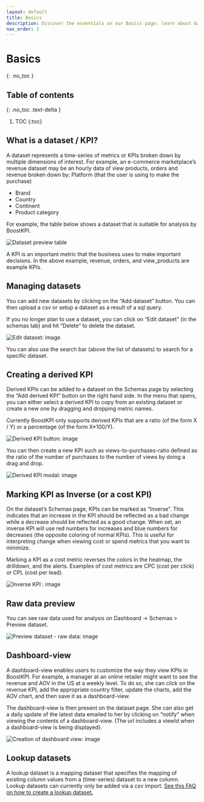 ```yaml
---
layout: default
title: Basics
description: Discover the essentials on our Basics page: learn about datasets and KPIs, managing datasets, creating derived KPIs, marking inverse or cost KPIs, previewing raw data, dashboard views, and understanding lookup datasets
nav_order: 3
---
```


# Basics
{: .no_toc }

## Table of contents
{: .no_toc .text-delta }

1. TOC
{:toc}

## What is a dataset / KPI?

A dataset represents a time-series of metrics or KPIs broken down by 
multiple dimensions of interest. For example, an e-commerce marketplace’s revenue dataset may be 
an hourly data of view products, orders and revenue broken down by:
Platform (that the user is using to make the purchase)
- Brand
- Country
- Continent
- Product category

For example, the table below shows a dataset that is suitable for 
analysis by BoostKPI.

![Dataset preview table](../images/dataset-preview.png)

A KPI is an important metric that the business uses to make important 
decisions. In the above example, revenue, orders, and view_products 
are example KPIs.

## Managing datasets

You can add new datasets by clicking on the “Add dataset” button. You can then upload 
a csv or setup a dataset as a result of a sql query. 

If you no longer plan to use a dataset, you can click on “Edit dataset” (in the schemas tab) and hit “Delete” to delete the dataset.

![Edit dataset: image](../images/edit-dataset.png)

You can also use the search bar (above the list of datasets) to search for a specific dataset.


## Creating a derived KPI

Derived KPIs can be added to a dataset on the Schemas page by selecting the “Add derived KPI” button
on the right hand side. In the menu that opens, you can either select a derived KPI to copy from an
existing dataset or create a new one by dragging and dropping metric names.

Currently BoostKPI only supports derived KPIs that are a ratio (of the form X / Y) or a percentage (of the form X*100/Y).

![Derived KPI button: image](../images/derived-kpi.png)

You can then create a new KPI such as views-to-purchases-ratio defined as 
the ratio of the number of purchases to the number of views by doing a 
drag and drop.

![Derived KPI modal: image](../images/derived-kpi-modal.png)

## Marking KPI as Inverse (or a cost KPI)
On the dataset’s Schemas page, KPIs can be marked as “Inverse”. This indicates that an increase in
the KPI should be reflected as a bad change while a decrease should be reflected as a good change.
When set, an inverse KPI will use red numbers for increases and blue numbers for decreases (the
opposite coloring of normal KPIs). This is useful for interpreting change when viewing cost or spend
metrics that you want to minimize.

Marking a KPI as a cost metric reverses the colors in the heatmap, the 
drilldown, and the alerts.  Examples of cost metrics are CPC (cost per click) or CPL (cost per lead).

![Inverse KPI : image](../images/inverse-kpi.png)



## Raw data preview

You can see raw data used for analysis on Dashboard -> Schemas > Preview dataset.

![Preview dataset - raw data: image](../images/preview-dataset-raw.png)

## Dashboard-view

A dashboard-view enables users to customize the way they view KPIs in 
BoostKPI. For example, a manager at an online retailer might want to 
see the revenue and AOV in the US at a weekly level. To do so, she 
can click on the revenue KPI, add the appropriate country filter, update 
the charts, add the AOV chart, and then save it as a dashboard-view.

The dashboard-view is then present on the dataset page. She can also get 
a daily update of the latest data emailed to her by clicking on “notify” 
when viewing the contents of a dashboard-view. (The url includes a viewId 
when a dashboard-view is being displayed).

![Creation of dashboard view: image](../images/dashboard-view.png)

## Lookup datasets

A lookup dataset is a mapping dataset that specifies the mapping of 
existing column values from a (time-series) dataset to a new column. 
Lookup datasets can currently only be added via a csv import. 
[See this FAQ on how to create a lookup dataset.](/docs/data-import/#csv-file-import)
